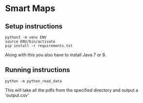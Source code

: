 # Smart Maps



## Setup instructions
```
python3 -m venv ENV
source ENV/bin/activate
pip install -r requirements.txt
```
Along with this you also have to install Java 7 or 8.

## Running instructions
```
python -m python_read_data
```

This will take all the pdfs from the specified directory and output a 'output.csv'

